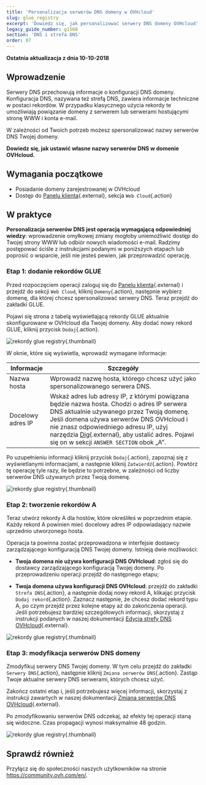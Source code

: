 ```yaml
---
title: 'Personalizacja serwerów DNS domeny w OVHcloud'
slug: glue_registry
excerpt: 'Dowiedz się, jak personalizować serwery DNS domeny OVHcloud'
legacy_guide_number: g1568
section: 'DNS i strefa DNS'
order: 07
---
```


**Ostatnia aktualizacja z dnia 10-10-2018**

## Wprowadzenie

Serwery DNS przechowują informacje o konfiguracji DNS domeny. Konfiguracja DNS, nazywana też strefą DNS, zawiera informacje techniczne w postaci rekordów. W przypadku klasycznego użycia rekordy te umożliwiają powiązanie domeny z serwerem lub serwerami hostującymi stronę WWW i konta e-mail.

W zależności od Twoich potrzeb możesz spersonalizować nazwy serwerów DNS Twojej domeny.

**Dowiedz się, jak ustawić własne nazwy serwerów DNS w domenie OVHcloud.**

## Wymagania początkowe

- Posiadanie domeny zarejestrowanej w OVHcloud
- Dostęp do [Panelu klienta](https://www.ovh.com/auth/?action=gotomanager&from=https://www.ovh.pl/&ovhSubsidiary=pl){.external}, sekcja `Web Cloud`{.action}

## W praktyce

**Personalizacja serwerów DNS jest operacją wymagającą odpowiedniej wiedzy**: wprowadzenie omyłkowej zmiany mogłoby uniemożliwić dostęp do Twojej strony WWW lub odbiór nowych wiadomości e-mail. Radzimy postępować ściśle z instrukcjami podanymi w poniższych etapach lub poprosić o wsparcie, jeśli nie jesteś pewien, jak przeprowadzić operację.

### Etap 1: dodanie rekordów GLUE

Przed rozpoczęciem operacji zaloguj się do [Panelu klienta](https://www.ovh.com/auth/?action=gotomanager&from=https://www.ovh.pl/&ovhSubsidiary=pl){.external} i przejdź do sekcji `Web Cloud`, kliknij `Domeny`{.action}, następnie wybierz domenę, dla której chcesz spersonalizować serwery DNS. Teraz przejdź do zakładki GLUE.

Pojawi się strona z tabelą wyświetlającą rekordy GLUE aktualnie skonfigurowane w OVHcloud dla Twojej domeny. Aby dodać nowy rekord GLUE, kliknij przycisk `Dodaj`{.action}.

![rekordy glue registry](images/customize-dns-servers-step1.png){.thumbnail}

W oknie, które się wyświetla, wprowadź wymagane informacje:

|Informacje|Szczegóły| 
|---|---|
|Nazwa hosta|Wprowadź nazwę hosta, którego chcesz użyć jako spersonalizowanego serwera DNS.|
|Docelowy adres IP|Wskaż adres lub adresy IP, z którymi powiązana będzie nazwa hosta. Chodzi o adres IP serwera DNS aktualnie używanego przez Twoją domenę. Jeśli domena używa serwerów DNS OVHcloud i nie znasz odpowiedniego adresu IP, użyj narzędzia [Dig](https://www.ovh.pl/pomoc/narzedzia/dig_domain.pl){.external}, aby ustalić adres. Pojawi się on w sekcji `ANSWER SECTION` obok „A”.|

Po uzupełnieniu informacji kliknij przycisk `Dodaj`{.action}, zapoznaj się z wyświetlanymi informacjami, a następnie kliknij `Zatwierdź`{.action}. Powtórz tę operację tyle razy, ile będzie to potrzebne, w zależności od liczby serwerów DNS używanych przez Twoją domenę.

![rekordy glue registry](images/customize-dns-servers-step2.png){.thumbnail}

### Etap 2: tworzenie rekordów A

Teraz utwórz rekordy A dla hostów, które określiłeś w poprzednim etapie. Każdy rekord A powinien mieć docelowy adres IP odpowiadający nazwie uprzednio utworzonego hosta.

Operacja ta powinna zostać przeprowadzona w interfejsie dostawcy zarządzającego konfiguracją DNS Twojej domeny. Istnieją dwie możliwości:

- **Twoja domena nie używa konfiguracji DNS OVHcloud**: zgłoś się do dostawcy zarządzającego konfiguracją Twojej domeny. Po przeprowadzeniu operacji przejdź do następnego etapu;

- **Twoja domena używa konfiguracji DNS OVHcloud**: przejdź do zakładki `Strefa DNS`{.action}, a następnie dodaj nowy rekord A, klikając przycisk `Dodaj rekord`{.action}. Zaznacz następnie, że chcesz dodać rekord typu A, po czym przejdź przez kolejne etapy aż do zakończenia operacji. Jeśli potrzebujesz bardziej szczegółowych informacji, skorzystaj z instrukcji podanych w naszej dokumentacji [Edycja strefy DNS OVHcloud](https://docs.ovh.com/pl/domains/hosting_www_jak_edytowac_strefe_dns/){.external}. 

![rekordy glue registry](images/customize-dns-servers-step3.png){.thumbnail}

### Etap 3: modyfikacja serwerów DNS domeny

Zmodyfikuj serwery DNS Twojej domeny. W tym celu przejdź do zakładki `Serwery DNS`{.action}, następnie kliknij `Zmiana serwerów DNS`{.action}. Zastąp Twoje aktualne serwery DNS serwerami, których chcesz użyć. 

Zakończ ostatni etap i, jeśli potrzebujesz więcej informacji, skorzystaj z instrukcji zawartych w naszej dokumentacji [Zmiana serwerów DNS OVHcloud](https://docs.ovh.com/pl/domains/hosting_www_informacje_na_temat_serwerow_dns/){.external}.

Po zmodyfikowaniu serwerów DNS odczekaj, aż efekty tej operacji staną się widoczne. Czas propagacji wynosi maksymalnie 48 godzin. 

![rekordy glue registry](images/customize-dns-servers-step4.png){.thumbnail}

## Sprawdź również

Przyłącz się do społeczności naszych użytkowników na stronie <https://community.ovh.com/en/>.